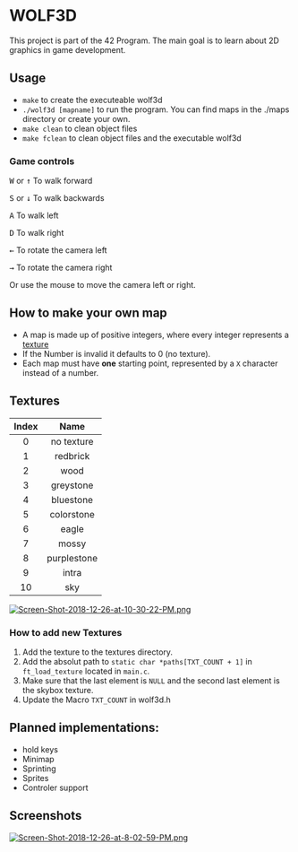 # WOLF3D
This project is part of the 42 Program.
The main goal is to learn about 2D graphics in game development.

## Usage
- `make` to create the executeable wolf3d
- `./wolf3d [mapname]` to run the program. You can find maps in the ./maps directory or create your own.
- `make clean` to clean object files
- `make fclean` to clean object files and the executable wolf3d

### Game controls
<kbd>W</kbd> or <kbd>&uparrow;</kbd> To walk forward

<kbd>S</kbd> or <kbd>&downarrow;</kbd> To walk backwards

<kbd>A</kbd> To walk left

<kbd>D</kbd> To walk right

<kbd>&leftarrow;</kbd> To rotate the camera left

<kbd>&rightarrow;</kbd> To rotate the camera right

Or use the mouse to move the camera left or right.

## How to make your own map
- A map is made up of positive integers, where every integer represents a [texture](#textures)
- If the Number is invalid it defaults to 0 (no texture).
- Each map must have **one** starting point, represented by a `X` character instead of a number.

## Textures
| Index | Name           |
|:-----:|:--------------:|
| 0     |  no texture    |
| 1     | redbrick       |
| 2     | wood           |
| 3     | greystone      |
| 4     | bluestone      |
| 5     | colorstone     |
| 6     | eagle          |
| 7     | mossy          |
| 8     | purplestone    |
| 9     | intra          |
| 10    | sky            |

[![Screen-Shot-2018-12-26-at-10-30-22-PM.png](https://i.postimg.cc/85DPjLR6/Screen-Shot-2018-12-26-at-10-30-22-PM.png)](https://postimg.cc/LqCMWY09)

### How to add new Textures
1. Add the texture to the textures directory.
2. Add the absolut path to `static char *paths[TXT_COUNT + 1]` in `ft_load_texture` located in `main.c`.
3. Make sure that the last element is `NULL` and the second last element is the skybox texture.
3. Update the Macro `TXT_COUNT` in wolf3d.h  

## Planned implementations:
- hold keys
- Minimap
- Sprinting
- Sprites
- Controler support

## Screenshots
[![Screen-Shot-2018-12-26-at-8-02-59-PM.png](https://i.postimg.cc/pLvdgXKX/Screen-Shot-2018-12-26-at-8-02-59-PM.png)](https://postimg.cc/tYry6brL)
